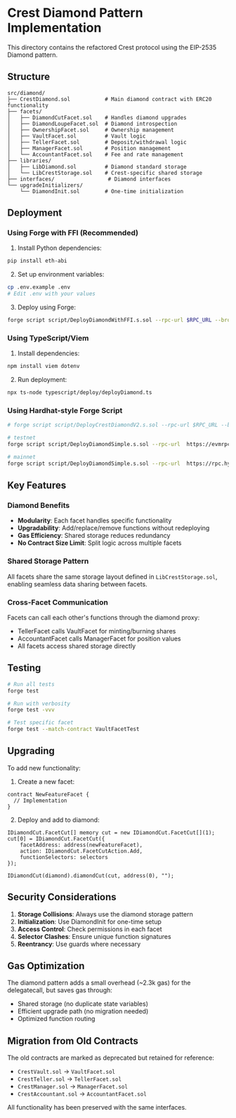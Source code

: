 # Crest Diamond Pattern Implementation

This directory contains the refactored Crest protocol using the EIP-2535 Diamond pattern.

## Structure

```
src/diamond/
├── CrestDiamond.sol           # Main diamond contract with ERC20 functionality
├── facets/
│   ├── DiamondCutFacet.sol    # Handles diamond upgrades
│   ├── DiamondLoupeFacet.sol  # Diamond introspection
│   ├── OwnershipFacet.sol     # Ownership management
│   ├── VaultFacet.sol         # Vault logic
│   ├── TellerFacet.sol        # Deposit/withdrawal logic
│   ├── ManagerFacet.sol       # Position management
│   └── AccountantFacet.sol    # Fee and rate management
├── libraries/
│   ├── LibDiamond.sol         # Diamond standard storage
│   └── LibCrestStorage.sol    # Crest-specific shared storage
├── interfaces/                 # Diamond interfaces
└── upgradeInitializers/
    └── DiamondInit.sol        # One-time initialization
```

## Deployment

### Using Forge with FFI (Recommended)

1. Install Python dependencies:

```bash
pip install eth-abi
```

2. Set up environment variables:

```bash
cp .env.example .env
# Edit .env with your values
```

3. Deploy using Forge:

```bash
forge script script/DeployDiamondWithFFI.s.sol --rpc-url $RPC_URL --broadcast
```

### Using TypeScript/Viem

1. Install dependencies:

```bash
npm install viem dotenv
```

2. Run deployment:

```bash
npx ts-node typescript/deploy/deployDiamond.ts
```

### Using Hardhat-style Forge Script

```bash
# forge script script/DeployCrestDiamondV2.s.sol --rpc-url $RPC_URL --broadcast

# testnet
forge script script/DeployDiamondSimple.s.sol --rpc-url  https://evmrpc-jp.hyperpc.app/2a850a8987744037bc1fce0b59f22e1b --broadcast  --via-ir -vvvv

# mainnet
forge script script/DeployDiamondSimple.s.sol --rpc-url  https://rpc.hyperliquid.xyz/evm --broadcast  --via-ir -vvvv
```

## Key Features

### Diamond Benefits

- **Modularity**: Each facet handles specific functionality
- **Upgradability**: Add/replace/remove functions without redeploying
- **Gas Efficiency**: Shared storage reduces redundancy
- **No Contract Size Limit**: Split logic across multiple facets

### Shared Storage Pattern

All facets share the same storage layout defined in `LibCrestStorage.sol`, enabling seamless data sharing between facets.

### Cross-Facet Communication

Facets can call each other's functions through the diamond proxy:

- TellerFacet calls VaultFacet for minting/burning shares
- AccountantFacet calls ManagerFacet for position values
- All facets access shared storage directly

## Testing

```bash
# Run all tests
forge test

# Run with verbosity
forge test -vvv

# Test specific facet
forge test --match-contract VaultFacetTest
```

## Upgrading

To add new functionality:

1. Create a new facet:

```solidity
contract NewFeatureFacet {
  // Implementation
}
```

2. Deploy and add to diamond:

```solidity
IDiamondCut.FacetCut[] memory cut = new IDiamondCut.FacetCut[](1);
cut[0] = IDiamondCut.FacetCut({
    facetAddress: address(newFeatureFacet),
    action: IDiamondCut.FacetCutAction.Add,
    functionSelectors: selectors
});

IDiamondCut(diamond).diamondCut(cut, address(0), "");
```

## Security Considerations

1. **Storage Collisions**: Always use the diamond storage pattern
2. **Initialization**: Use DiamondInit for one-time setup
3. **Access Control**: Check permissions in each facet
4. **Selector Clashes**: Ensure unique function signatures
5. **Reentrancy**: Use guards where necessary

## Gas Optimization

The diamond pattern adds a small overhead (~2.3k gas) for the delegatecall, but saves gas through:

- Shared storage (no duplicate state variables)
- Efficient upgrade path (no migration needed)
- Optimized function routing

## Migration from Old Contracts

The old contracts are marked as deprecated but retained for reference:

- `CrestVault.sol` → `VaultFacet.sol`
- `CrestTeller.sol` → `TellerFacet.sol`
- `CrestManager.sol` → `ManagerFacet.sol`
- `CrestAccountant.sol` → `AccountantFacet.sol`

All functionality has been preserved with the same interfaces.
